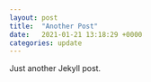 ```yaml
---
layout: post
title:  "Another Post"
date:   2021-01-21 13:18:29 +0000
categories: update
---
```

Just another Jekyll post.